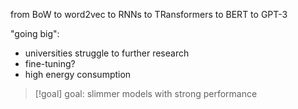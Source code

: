 from BoW to word2vec to RNNs to TRansformers to BERT to GPT-3

"going big":
- universities struggle to further research
- fine-tuning?
- high energy consumption

>[!goal] goal: slimmer models with strong performance

